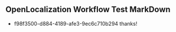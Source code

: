 ## OpenLocalization Workflow Test MarkDown
* f98f3500-d884-4189-afe3-9ec6c710b294 thanks!

<!--HONumber=Aug16_HO3-->


